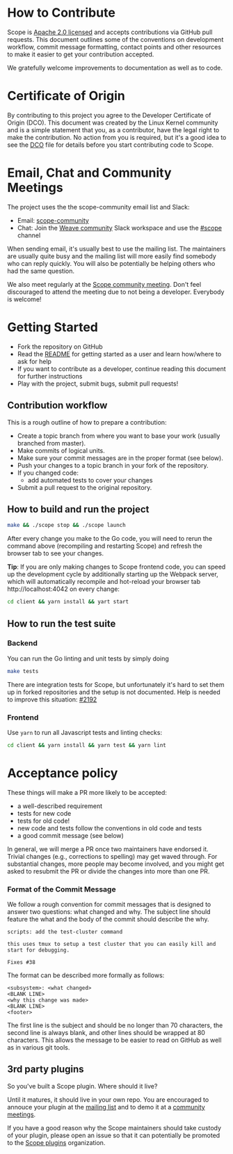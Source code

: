 # How to Contribute

Scope is [Apache 2.0 licensed](LICENSE) and accepts contributions via GitHub
pull requests. This document outlines some of the conventions on development
workflow, commit message formatting, contact points and other resources to make
it easier to get your contribution accepted.

We gratefully welcome improvements to documentation as well as to code.

# Certificate of Origin

By contributing to this project you agree to the Developer Certificate of
Origin (DCO). This document was created by the Linux Kernel community and is a
simple statement that you, as a contributor, have the legal right to make the
contribution. No action from you is required, but it's a good idea to see the
[DCO](DCO) file for details before you start contributing code to Scope.

# Email, Chat and Community Meetings

The project uses the the scope-community email list and Slack:
- Email: [scope-community](https://groups.google.com/forum/#!forum/scope-community)
- Chat: Join the [Weave community](https://weaveworks.github.io/community-slack/) Slack workspace and use the [#scope](https://weave-community.slack.com/messages/scope/) channel

When sending email, it's usually best to use the mailing list. The maintainers are usually quite busy and the mailing list will more easily find somebody who can reply quickly. You will also be potentially be helping others who had the same question.

We also meet regularly at the [Scope community meeting](https://docs.google.com/document/d/103_60TuEkfkhz_h2krrPJH8QOx-vRnPpbcCZqrddE1s/). Don't feel discouraged to attend the meeting due to not being a developer. Everybody is welcome!

# Getting Started

- Fork the repository on GitHub
- Read the [README](README.md) for getting started as a user and learn how/where to ask for help 
- If you want to contribute as a developer, continue reading this document for further instructions
- Play with the project, submit bugs, submit pull requests!

## Contribution workflow

This is a rough outline of how to prepare a contribution:

- Create a topic branch from where you want to base your work (usually branched from master).
- Make commits of logical units.
- Make sure your commit messages are in the proper format (see below).
- Push your changes to a topic branch in your fork of the repository.
- If you changed code:
   - add automated tests to cover your changes
- Submit a pull request to the original repository.

## How to build and run the project

```bash
make && ./scope stop && ./scope launch
```

After every change you make to the Go code, you will need to rerun the command above (recompiling and restarting Scope) and refresh the browser tab to see your changes.

**Tip**: If you are only making changes to Scope frontend code, you can speed up the development cycle by additionally starting up the Webpack server, which will automatically recompile and hot-reload your browser tab http://localhost:4042 on every change:

```bash
cd client && yarn install && yart start
```

## How to run the test suite

### Backend

You can run the Go linting and unit tests by simply doing

```bash
make tests
```

There are integration tests for Scope, but unfortunately it's hard to set them up in forked repositories and the setup is not documented. Help is needed to improve this situation: [#2192](https://github.com/weaveworks/scope/issues/2192)

### Frontend

Use `yarn` to run all Javascript tests and linting checks:

```bash
cd client && yarn install && yarn test && yarn lint
```

# Acceptance policy

These things will make a PR more likely to be accepted:

 * a well-described requirement
 * tests for new code
 * tests for old code!
 * new code and tests follow the conventions in old code and tests
 * a good commit message (see below)

In general, we will merge a PR once two maintainers have endorsed it.
Trivial changes (e.g., corrections to spelling) may get waved through.
For substantial changes, more people may become involved, and you might get asked to resubmit the PR or divide the changes into more than one PR.

### Format of the Commit Message

We follow a rough convention for commit messages that is designed to answer two
questions: what changed and why. The subject line should feature the what and
the body of the commit should describe the why.

```
scripts: add the test-cluster command

this uses tmux to setup a test cluster that you can easily kill and
start for debugging.

Fixes #38
```

The format can be described more formally as follows:

```
<subsystem>: <what changed>
<BLANK LINE>
<why this change was made>
<BLANK LINE>
<footer>
```

The first line is the subject and should be no longer than 70 characters, the
second line is always blank, and other lines should be wrapped at 80 characters.
This allows the message to be easier to read on GitHub as well as in various
git tools.

## 3rd party plugins

So you've built a Scope plugin. Where should it live?

Until it matures, it should live in your own repo. You are encouraged to annouce your plugin at the [mailing list](https://groups.google.com/forum/#!forum/scope-community) and to demo it at a [community meetings](https://docs.google.com/document/d/103_60TuEkfkhz_h2krrPJH8QOx-vRnPpbcCZqrddE1s/).

If you have a good reason why the Scope maintainers should take custody of your
plugin, please open an issue so that it can potentially be promoted to the [Scope plugins](https://github.com/weaveworks-plugins/) organization.
